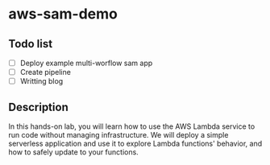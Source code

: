 # aws-sam-demo
## Todo list
- [ ] Deploy example multi-worflow sam app
- [ ] Create pipeline
- [ ] Writting blog
## Description
In this hands-on lab, you will learn how to use the AWS Lambda service to run code without managing infrastructure. We will deploy a simple serverless application and use it to explore Lambda functions' behavior, and how to safely update to your functions.